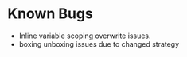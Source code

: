 # Known Bugs

- Inline variable scoping overwrite issues.
- boxing unboxing issues due to changed strategy
